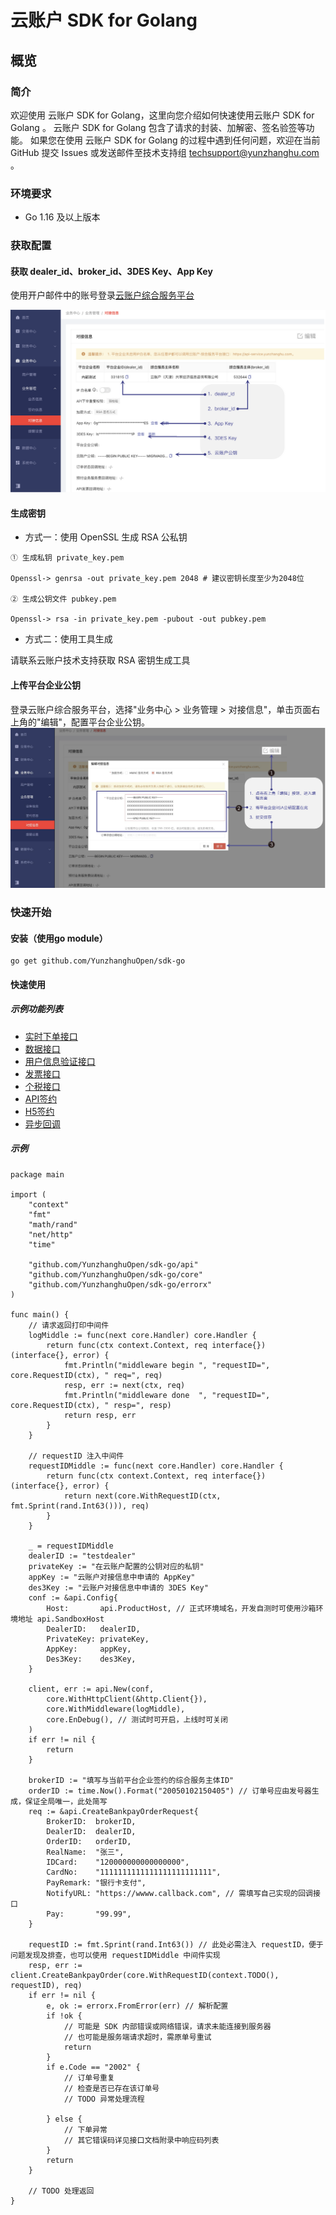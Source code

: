 # 云账户 SDK for Golang
## 概览

### 简介
欢迎使用 云账户 SDK for Golang，这里向您介绍如何快速使用云账户 SDK for Golang 。
云账户 SDK for Golang  包含了请求的封装、加解密、签名验签等功能。
如果您在使用 云账户 SDK for Golang 的过程中遇到任何问题，欢迎在当前 GitHub 提交 Issues 或发送邮件至技术支持组 <techsupport@yunzhanghu.com> 。

### 环境要求
- Go 1.16 及以上版本

### 获取配置
#### 获取 dealer_id、broker_id、3DES Key、App Key

使用开户邮件中的账号登录[云账户综合服务平台](https://service.yunzhanghu.com)

![获取配置信息](.doc/keyconfig.png)

#### 生成密钥

- 方式一：使用 OpenSSL 生成 RSA 公私钥

```
① ⽣成私钥 private_key.pem

Openssl-> genrsa -out private_key.pem 2048 # 建议密钥⻓度⾄少为2048位

② ⽣成公钥⽂件 pubkey.pem

Openssl-> rsa -in private_key.pem -pubout -out pubkey.pem

```

- 方式二：使用工具生成

请联系云账户技术支持获取 RSA 密钥生成工具

#### 上传平台企业公钥

登录云账户综合服务平台，选择"业务中心 > 业务管理 > 对接信息"，单击页面右上角的"编辑"，配置平台企业公钥。
![配置平台企业公钥信息](.doc/publickeyconfig.png)


### 快速开始

#### 安装（使用go module）

```
go get github.com/YunzhanghuOpen/sdk-go
```


#### 快速使用

##### 示例功能列表

- [实时下单接口](example/payment/payment.go)
- [数据接口](example/dataservice/dataservice.go)
- [用户信息验证接口](example/authentication/authentication.go)
- [发票接口](example/invoice/invoice.go)
- [个税接口](example/tax/tax.go)
- [API签约](example/apiusersign/apiusersign.go)
- [H5签约](example/h5usersign/h5usersign.go)
- [异步回调](example/payment/payment.go)


##### 示例
```golang
package main

import (
	"context"
	"fmt"
	"math/rand"
	"net/http"
	"time"

	"github.com/YunzhanghuOpen/sdk-go/api"
	"github.com/YunzhanghuOpen/sdk-go/core"
	"github.com/YunzhanghuOpen/sdk-go/errorx"
)

func main() {
	// 请求返回打印中间件
	logMiddle := func(next core.Handler) core.Handler {
		return func(ctx context.Context, req interface{}) (interface{}, error) {
			fmt.Println("middleware begin ", "requestID=", core.RequestID(ctx), " req=", req)
			resp, err := next(ctx, req)
			fmt.Println("middleware done  ", "requestID=", core.RequestID(ctx), " resp=", resp)
			return resp, err
		}
	}

	// requestID 注入中间件
	requestIDMiddle := func(next core.Handler) core.Handler {
		return func(ctx context.Context, req interface{}) (interface{}, error) {
			return next(core.WithRequestID(ctx, fmt.Sprint(rand.Int63())), req)
		}
	}

	_ = requestIDMiddle
	dealerID := "testdealer"
	privateKey := "在云账户配置的公钥对应的私钥"
	appKey := "云账户对接信息中申请的 AppKey"
	des3Key := "云账户对接信息中申请的 3DES Key"
	conf := &api.Config{
		Host:       api.ProductHost, // 正式环境域名，开发自测时可使用沙箱环境地址 api.SandboxHost
		DealerID:   dealerID,
		PrivateKey: privateKey,
		AppKey:     appKey,
		Des3Key:    des3Key,
	}

	client, err := api.New(conf,
		core.WithHttpClient(&http.Client{}),
		core.WithMiddleware(logMiddle),
		core.EnDebug(), // 测试时可开启，上线时可关闭
	)
	if err != nil {
		return
	}

	brokerID := "填写与当前平台企业签约的综合服务主体ID"
	orderID := time.Now().Format("20050102150405") // 订单号应由发号器生成，保证全局唯一，此处简写
	req := &api.CreateBankpayOrderRequest{
		BrokerID:  brokerID,
		DealerID:  dealerID,
		OrderID:   orderID,
		RealName:  "张三",
		IDCard:    "120000000000000000",
		CardNo:    "1111111111111111111111111",
		PayRemark: "银行卡支付",
		NotifyURL: "https://wwww.callback.com", // 需填写自己实现的回调接口
		Pay:       "99.99",
	}

	requestID := fmt.Sprint(rand.Int63()) // 此处必需注入 requestID，便于问题发现及排查，也可以使用 requestIDMiddle 中间件实现
	resp, err := client.CreateBankpayOrder(core.WithRequestID(context.TODO(), requestID), req)
	if err != nil {
		e, ok := errorx.FromError(err) // 解析配置
		if !ok {
			// 可能是 SDK 内部错误或网络错误，请求未能连接到服务器
			// 也可能是服务端请求超时，需原单号重试
			return
		}
		if e.Code == "2002" {
			// 订单号重复
			// 检查是否已存在该订单号
			// TODO 异常处理流程

		} else {
			// 下单异常
			// 其它错误码详见接口文档附录中响应码列表
		}
		return
	}

	// TODO 处理返回
}
```
